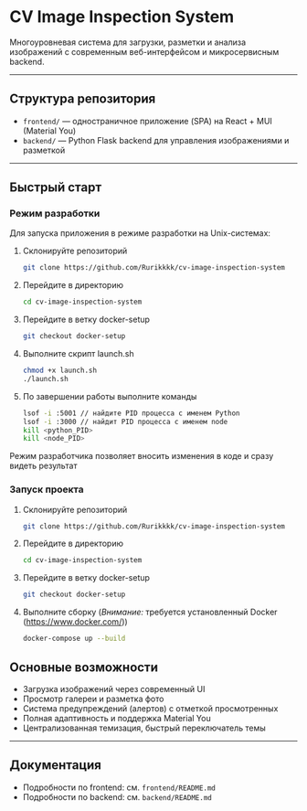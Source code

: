 # CV Image Inspection System

Многоуровневая система для загрузки, разметки и анализа изображений с современным веб-интерфейсом и микросервисным backend.

---

## Структура репозитория

- `frontend/` — одностраничное приложение (SPA) на React + MUI (Material You)
- `backend/` — Python Flask backend для управления изображениями и разметкой

---

## Быстрый старт


### Режим разработки

Для запуска приложения в режиме разработки на Unix-системах:
1) Склонируйте репозиторий
    ```sh
    git clone https://github.com/Rurikkkk/cv-image-inspection-system
    ```
2) Перейдите в директорию
    ```sh
    cd cv-image-inspection-system
    ```
3) Перейдите в ветку docker-setup
    ```sh
    git checkout docker-setup
    ```
4) Выполните скрипт launch.sh
    ```sh
    chmod +x launch.sh
    ./launch.sh
    ```
5) По завершении работы выполните команды
    ```sh
    lsof -i :5001 // найдите PID процесса с именем Python
    lsof -i :3000 // найдит PID процесса с именем node
    kill <python_PID>
    kill <node_PID>
    ```

Режим разработчика позволяет вносить изменения в коде и сразу видеть результат

### Запуск проекта

1) Склонируйте репозиторий
    ```sh
    git clone https://github.com/Rurikkkk/cv-image-inspection-system
    ```
2) Перейдите в директорию
    ```sh
    cd cv-image-inspection-system
    ```
3) Перейдите в ветку docker-setup
    ```sh
    git checkout docker-setup
    ```
4) Выполните сборку (*Внимание:* требуется установленный Docker (https://www.docker.com/))
    ```sh
    docker-compose up --build
    ```

## Основные возможности

- Загрузка изображений через современный UI
- Просмотр галереи и разметка фото
- Система предупреждений (алертов) с отметкой просмотренных
- Полная адаптивность и поддержка Material You
- Централизованная темизация, быстрый переключатель темы

---

## Документация
- Подробности по frontend: см. `frontend/README.md`
- Подробности по backend: см. `backend/README.md`

